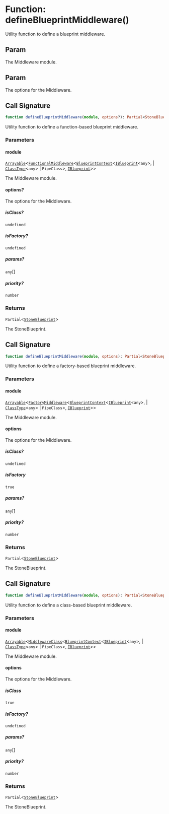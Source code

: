 # Function: defineBlueprintMiddleware()

Utility function to define a blueprint middleware.

## Param

The Middleware module.

## Param

The options for the Middleware.

## Call Signature

```ts
function defineBlueprintMiddleware(module, options?): Partial<StoneBlueprint>;
```

Utility function to define a function-based blueprint middleware.

### Parameters

#### module

[`Arrayable`](../../../declarations/type-aliases/Arrayable.md)\<[`FunctionalMiddleware`](../../../declarations/type-aliases/FunctionalMiddleware.md)\<[`BlueprintContext`](../../../declarations/interfaces/BlueprintContext.md)\<[`IBlueprint`](../../../declarations/type-aliases/IBlueprint.md)\<`any`\>, 
  \| [`ClassType`](../../../declarations/type-aliases/ClassType.md)\<`any`\>
  \| `PipeClass`\>, [`IBlueprint`](../../../declarations/type-aliases/IBlueprint.md)\>\>

The Middleware module.

#### options?

The options for the Middleware.

##### isClass?

`undefined`

##### isFactory?

`undefined`

##### params?

`any`[]

##### priority?

`number`

### Returns

`Partial`\<[`StoneBlueprint`](../../../options/StoneBlueprint/interfaces/StoneBlueprint.md)\>

The StoneBlueprint.

## Call Signature

```ts
function defineBlueprintMiddleware(module, options): Partial<StoneBlueprint>;
```

Utility function to define a factory-based blueprint middleware.

### Parameters

#### module

[`Arrayable`](../../../declarations/type-aliases/Arrayable.md)\<[`FactoryMiddleware`](../../../declarations/type-aliases/FactoryMiddleware.md)\<[`BlueprintContext`](../../../declarations/interfaces/BlueprintContext.md)\<[`IBlueprint`](../../../declarations/type-aliases/IBlueprint.md)\<`any`\>, 
  \| [`ClassType`](../../../declarations/type-aliases/ClassType.md)\<`any`\>
  \| `PipeClass`\>, [`IBlueprint`](../../../declarations/type-aliases/IBlueprint.md)\>\>

The Middleware module.

#### options

The options for the Middleware.

##### isClass?

`undefined`

##### isFactory

`true`

##### params?

`any`[]

##### priority?

`number`

### Returns

`Partial`\<[`StoneBlueprint`](../../../options/StoneBlueprint/interfaces/StoneBlueprint.md)\>

The StoneBlueprint.

## Call Signature

```ts
function defineBlueprintMiddleware(module, options): Partial<StoneBlueprint>;
```

Utility function to define a class-based blueprint middleware.

### Parameters

#### module

[`Arrayable`](../../../declarations/type-aliases/Arrayable.md)\<[`MiddlewareClass`](../../../declarations/type-aliases/MiddlewareClass.md)\<[`BlueprintContext`](../../../declarations/interfaces/BlueprintContext.md)\<[`IBlueprint`](../../../declarations/type-aliases/IBlueprint.md)\<`any`\>, 
  \| [`ClassType`](../../../declarations/type-aliases/ClassType.md)\<`any`\>
  \| `PipeClass`\>, [`IBlueprint`](../../../declarations/type-aliases/IBlueprint.md)\>\>

The Middleware module.

#### options

The options for the Middleware.

##### isClass

`true`

##### isFactory?

`undefined`

##### params?

`any`[]

##### priority?

`number`

### Returns

`Partial`\<[`StoneBlueprint`](../../../options/StoneBlueprint/interfaces/StoneBlueprint.md)\>

The StoneBlueprint.
